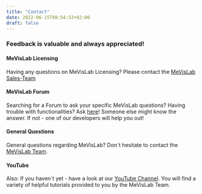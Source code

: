 ```yaml
---
title: "Contact"
date: 2022-06-15T08:54:53+02:00
draft: false
---
```

### Feedback is valuable and always appreciated! 

#### MeVisLab Licensing
Having any questions on MeVisLab Licensing? Please contact the [MeVisLab Sales-Team](mailto://sales@mevislab.de)

#### MeVisLab Forum
Searching for a Forum to ask your specific MeVisLab questions? Having trouble with functionalities? Ask [here](https://forum.mevislab.de)! Someone else might know the answer. If not - one of our developers will help you out!

#### General Questions
General questions regarding MeVisLab? Don´t hesitate to contact the [MeVisLab Team](mailto://info@mevislab.de).

#### YouTube
Also: If you haven´t yet - have a look at our [YouTube Channel](https://www.youtube.com/channel/UCUGi64NseroIGjga8l7EX8g). You will find a variety of helpful tutorials provided to you by the MeVisLab Team.

